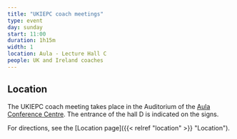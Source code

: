 ```yaml
---
title: "UKIEPC coach meetings"
type: event
day: sunday
start: 11:00
duration: 1h15m
width: 1
location: Aula - Lecture Hall C
people: UK and Ireland coaches
---
```

## Location
The UKIEPC coach meeting takes place in the Auditorium of the [Aula Conference Centre](https://iamap.tudelft.nl/en/poi/aula-conference-center/).
The entrance of the hall D is indicated on the signs.

For directions, see the [Location page]({{< relref "location" >}} "Location").
